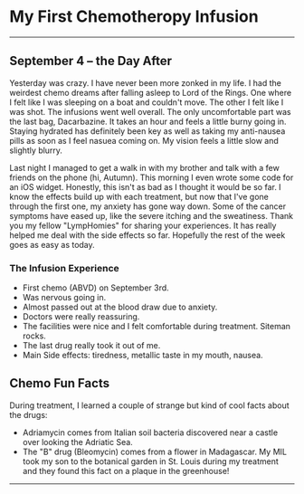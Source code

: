 # My First Chemotheropy Infusion

---

## **September 4 – the Day After**  

Yesterday was crazy. I have never been more zonked in my life.
I had the weirdest chemo dreams after falling asleep to Lord of the Rings. One where I felt like I was sleeping on a boat and couldn't move. The other I felt like I was shot.
The infusions went well overall. The only uncomfortable part was the last bag, Dacarbazine. It takes an hour
and feels a little burny going in. Staying hydrated has definitely been
key as well as taking my anti-nausea pills as soon as I feel nasuea coming on. 
My vision feels a little slow and slightly blurry.

Last night I managed to get a walk in with my brother and talk with a few friends on the phone (hi, Autumn).
This morning I even wrote some code for an iOS widget.
Honestly, this isn't as bad as I thought it would be so far. I know the
effects build up with each treatment, but now that I've gone through the
first one, my anxiety has gone way down. Some of the cancer
symptoms have eased up, like the severe itching and the sweatiness. Thank you my fellow "LympHomies" for sharing your experiences. It has really helped me deal with the side effects so far. Hopefully the rest of the week goes as easy as today.

### The Infusion Experience

-   First chemo (ABVD) on September 3rd.
-   Was nervous going in.
-   Almost passed out at the blood draw due to anxiety.
-   Doctors were really reassuring.
-   The facilities were nice and I felt comfortable during treatment. Siteman rocks.
-   The last drug really took it out of me.
-   Main Side effects: tiredness, metallic taste in my mouth, nausea.

## Chemo Fun Facts

During treatment, I learned a couple of strange but kind of cool facts
about the drugs:

- Adriamycin comes from Italian soil bacteria discovered near a castle over looking the Adriatic Sea.
- The "B" drug (Bleomycin) comes from a flower in Madagascar. My MIL took my son to the botanical garden in St. Louis during my treatment and they found this fact on a plaque in the greenhouse!

---